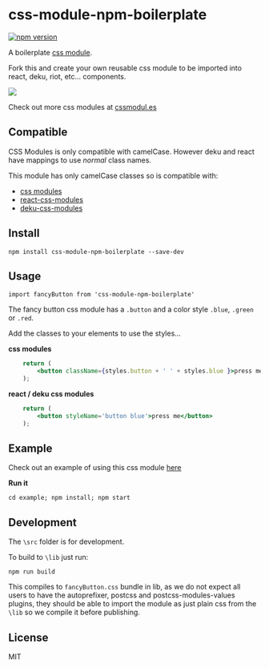 # css-module-npm-boilerplate

[![npm version](https://badge.fury.io/js/css-module-npm-boilerplate.svg)](https://badge.fury.io/js/css-module-npm-boilerplate)

A boilerplate [css module](https://github.com/css-modules/css-modules).

Fork this and create your own reusable css module to be imported into react, deku, riot, etc... components.

![](https://raw.githubusercontent.com/StevenIseki/css-module-npm-boilerplate/master/screenshot.png)

Check out more css modules at [cssmodul.es](http://cssmodul.es)

## Compatible

CSS Modules is only compatible with camelCase. However deku and react have mappings to use *normal* class names.

This module has only camelCase classes so is compatible with:

- [css modules](https://github.com/css-modules/css-modules)
- [react-css-modules](https://github.com/gajus/react-css-modules)
- [deku-css-modules](https://github.com/StevenIseki/deku-css-modules)

## Install

`npm install css-module-npm-boilerplate --save-dev`

## Usage

`import fancyButton from 'css-module-npm-boilerplate'`

The fancy button css module has a `.button` and a color style `.blue`, `.green` or `.red`.

Add the classes to your elements to use the styles... 

**css modules**

```jsx
	return (
        <button className={styles.button + ' ' + styles.blue }>press me</button>
    );
```

**react / deku css modules**

```jsx
	return (
        <button styleName='button blue'>press me</button>
    );
```

## Example

Check out an example of using this css module [here](https://github.com/StevenIseki/css-module-npm-boilerplate/tree/master/example)

**Run it**

`cd example; npm install; npm start`

## Development

The `\src` folder is for development. 

To build to `\lib` just run:

`npm run build`

This compiles to `fancyButton.css` bundle in lib, as we do not expect all users to have the autoprefixer, postcss and postcss-modules-values plugins, they should be able to import the module as just plain css from the `\lib` so we compile it before publishing.

## License

MIT
